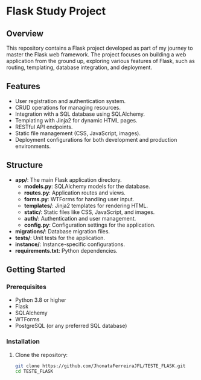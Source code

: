 # Flask Study Project

## Overview

This repository contains a Flask project developed as part of my journey to master the Flask web framework. The project focuses on building a web application from the ground up, exploring various features of Flask, such as routing, templating, database integration, and deployment.

## Features

- User registration and authentication system.
- CRUD operations for managing resources.
- Integration with a SQL database using SQLAlchemy.
- Templating with Jinja2 for dynamic HTML pages.
- RESTful API endpoints.
- Static file management (CSS, JavaScript, images).
- Deployment configurations for both development and production environments.

## Structure

- **app/**: The main Flask application directory.
  - **models.py**: SQLAlchemy models for the database.
  - **routes.py**: Application routes and views.
  - **forms.py**: WTForms for handling user input.
  - **templates/**: Jinja2 templates for rendering HTML.
  - **static/**: Static files like CSS, JavaScript, and images.
  - **auth/**: Authentication and user management.
  - **config.py**: Configuration settings for the application.
- **migrations/**: Database migration files.
- **tests/**: Unit tests for the application.
- **instance/**: Instance-specific configurations.
- **requirements.txt**: Python dependencies.

## Getting Started

### Prerequisites

- Python 3.8 or higher
- Flask
- SQLAlchemy
- WTForms
- PostgreSQL (or any preferred SQL database)

### Installation

1. Clone the repository:

   ```bash
   git clone https://github.com/JhonataFerreiraJFL/TESTE_FLASK.git
   cd TESTE_FLASK

